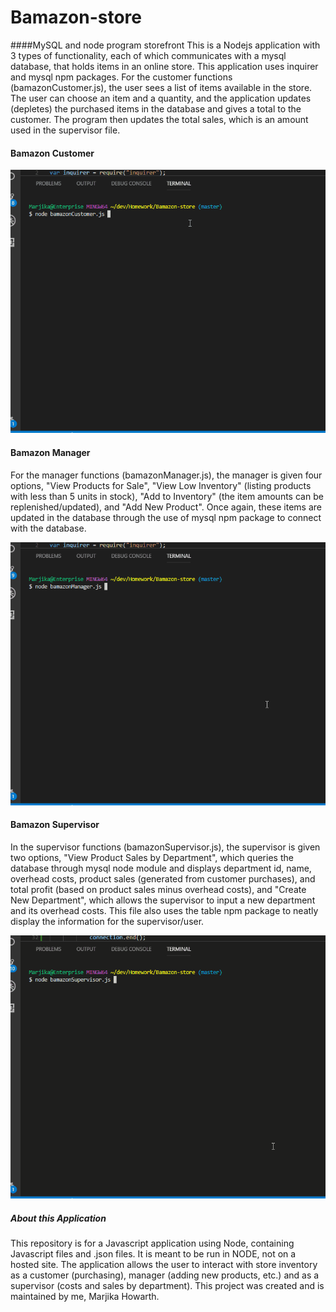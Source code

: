 # Bamazon-store
####MySQL and node program storefront
This is a Nodejs application with 3 types of functionality, each of which communicates with a mysql database, that holds items in an online store. This application uses inquirer and mysql npm packages.  For the customer functions (bamazonCustomer.js), the user sees a list of items available in the store. The user can choose an item and a quantity, and the application updates (depletes) the purchased items in the database and gives a total to the customer.  The program then updates the total sales, which is an amount used in the supervisor file.

#### Bamazon Customer

![Customer functions](./customerREADME.gif)

#### Bamazon Manager

For the manager functions (bamazonManager.js), the manager is given four options, "View Products for Sale", "View Low Inventory" (listing products with less than 5 units in stock), "Add to Inventory" (the item amounts can be replenished/updated), and "Add New Product".  Once again, these items are updated in the database through the use of mysql npm package to connect with the database.

![Manager functions](./managerREADME.gif)

#### Bamazon Supervisor

In the supervisor functions (bamazonSupervisor.js), the supervisor is given two options, "View Product Sales by Department", which queries the database through mysql node module and displays department id, name, overhead costs, product sales (generated from customer purchases), and total profit (based on product sales minus overhead costs), and "Create New Department", which allows the supervisor to input a new department and its overhead costs.  This file also uses the table npm package to neatly display the information for the supervisor/user.

![Supervisor functions](./supervisorREADME.gif)

##### About this Application

This repository is for a Javascript application using Node, containing Javascript files and .json files. It is meant to be run in NODE, not on a hosted site.
The application allows the user to interact with store inventory as a customer (purchasing), manager (adding new products, etc.) and as a supervisor (costs and sales by department). This project was created and is maintained by me, Marjika Howarth.
